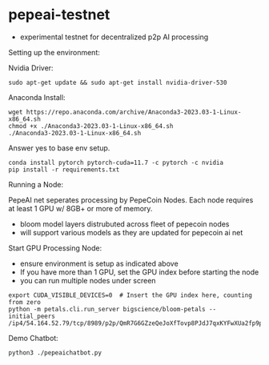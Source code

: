 # pepeai-testnet
- experimental testnet for decentralized p2p AI processing



Setting up the environment:

Nvidia Driver:
```
sudo apt-get update && sudo apt-get install nvidia-driver-530
```

Anaconda Install:

```
wget https://repo.anaconda.com/archive/Anaconda3-2023.03-1-Linux-x86_64.sh
chmod +x ./Anaconda3-2023.03-1-Linux-x86_64.sh
./Anaconda3-2023.03-1-Linux-x86_64.sh
```

Answer yes to base env setup.

```
conda install pytorch pytorch-cuda=11.7 -c pytorch -c nvidia
pip install -r requirements.txt
```

Running a Node:

PepeAI net seperates processing by PepeCoin Nodes.  Each node requires at least 1 GPU w/ 8GB+ or more of memory.

- bloom model layers distrubuted across fleet of pepecoin nodes
- will support various models as they are updated for pepecoin ai net


Start GPU Processing Node:
- ensure environment is setup as indicated above
- If you have more than 1 GPU, set the GPU index before starting the node
- you can run multiple nodes under screen
```
export CUDA_VISIBLE_DEVICES=0  # Insert the GPU index here, counting from zero
python -m petals.cli.run_server bigscience/bloom-petals --initial_peers /ip4/54.164.52.79/tcp/8989/p2p/QmR7G6GZzeQeJoXfTovp8PJdJ7qxKYFwXUa2fp9p6BYdDi
```

Demo Chatbot:
```
python3 ./pepeaichatbot.py
```


